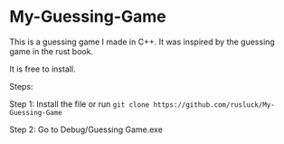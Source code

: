 # My-Guessing-Game

This is a guessing game I made in C++. It was inspired by the guessing game in the rust book.

It is free to install.

Steps:


Step 1: Install the file or run `git clone https://github.com/rusluck/My-Guessing-Game`

Step 2: Go to Debug/Guessing Game.exe
